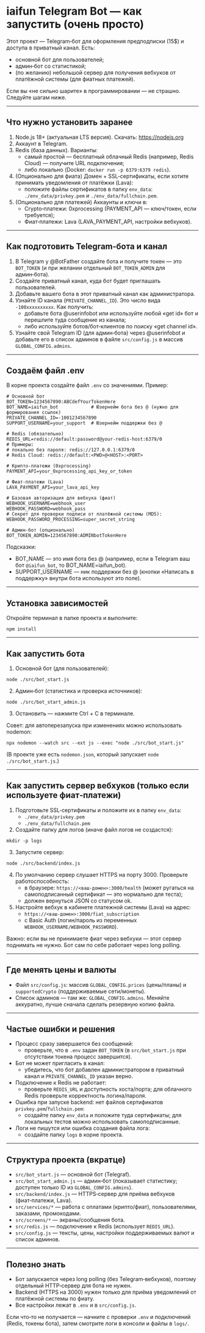 # iaifun Telegram Bot — как запустить (очень просто)

Этот проект — Telegram‑бот для оформления предподписки (15$) и доступа в приватный канал. Есть:
- основной бот для пользователей;
- админ‑бот со статистикой;
- (по желанию) небольшой сервер для получения вебхуков от платёжной системы (для фиатных платежей).

Если вы «не сильно шарите» в программировании — не страшно. Следуйте шагам ниже.

---

## Что нужно установить заранее
1) Node.js 18+ (актуальная LTS версия). Скачать: https://nodejs.org
2) Аккаунт в Telegram.
3) Redis (база данных). Варианты:
   - самый простой — бесплатный облачный Redis (например, Redis Cloud) — получите URL подключения;
   - либо локально (Docker: `docker run -p 6379:6379 redis`).
4) (Опционально для фиата) Домен + SSL‑сертификаты, если хотите принимать уведомления от платёжки (Lava):
   - положите файлы сертификатов в папку `env_data`: `./env_data/privkey.pem` и `./env_data/fullchain.pem`.
5) (Опционально для платежей) Аккаунты и ключи в:
   - Crypto‑платежи: 0xprocessing (PAYMENT_API — ключ/токен, если требуется);
   - Фиат‑платежи: Lava (LAVA_PAYMENT_API, настройки вебхуков).

---

## Как подготовить Telegram‑бота и канал
1) В Telegram у @BotFather создайте бота и получите токен — это `BOT_TOKEN` (и при желании отдельный `BOT_TOKEN_ADMIN` для админ‑бота).
2) Создайте приватный канал, куда бот будет приглашать пользователей.
3) Добавьте вашего бота в этот приватный канал как администратора.
4) Узнайте ID канала (`PRIVATE_CHANNEL_ID`). Это число вида `-100xxxxxxxxxx`. Как получить:
   - добавьте бота @userinfobot или используйте любой «get id» бот и перешлите туда сообщение из канала;
   - либо используйте ботов/бот‑клиентов по поиску «get channel id».
5) Узнайте свой Telegram ID (для админ‑бота) через @userinfobot и добавьте его в список админов в файле `src/config.js` в массив `GLOBAL_CONFIG.admins`.

---

## Создаём файл .env
В корне проекта создайте файл `.env` со значениями. Пример:

```
# Основной бот
BOT_TOKEN=1234567890:ABCdefYourTokenHere
BOT_NAME=iaifun_bot            # Юзернейм бота без @ (нужно для формирования ссылок)
PRIVATE_CHANNEL_ID=-1001234567890
SUPPORT_USERNAME=your_support  # Юзернейм поддержки без @

# Redis (обязательно)
REDIS_URL=redis://default:password@your-redis-host:6379/0
# Примеры:
# локально без пароля: redis://127.0.0.1:6379/0
# Redis Cloud: redis://default:<PWD>@<HOST>:<PORT>

# Крипто‑платежи (0xprocessing)
PAYMENT_API=your_0xprocessing_api_key_or_token

# Фиат‑платежи (Lava)
LAVA_PAYMENT_API=your_lava_api_key

# Базовая авторизация для вебхука (фиат)
WEBHOOK_USERNAME=webhook_user
WEBHOOK_PASSWORD=webhook_pass
# Секрет для проверки подписи от платёжной системы (MD5):
WEBHOOK_PASSWORD_PROCESSING=super_secret_string

# Админ‑бот (опционально)
BOT_TOKEN_ADMIN=1234567890:ADMINbotTokenHere
```

Подсказки:
- BOT_NAME — это имя бота без @ (например, если в Telegram ваш бот `@iaifun_bot`, то BOT_NAME=iaifun_bot).
- SUPPORT_USERNAME — ник поддержки без @ (кнопки «Написать в поддержку» внутри бота используют это поле).

---

## Установка зависимостей
Откройте терминал в папке проекта и выполните:

```
npm install
```

---

## Как запустить бота
1) Основной бот (для пользователей):
```
node ./src/bot_start.js
```
2) Админ‑бот (статистика и проверка источников):
```
node ./src/bot_start_admin.js
```
3) Остановить — нажмите Ctrl + C в терминале.

Совет: для автоперезапуска при изменениях можно использовать nodemon:
```
npx nodemon --watch src --ext js --exec "node ./src/bot_start.js"
```
(В проекте уже есть `nodemon.json`, который запускает `node ./src/bot_start.js`.)

---

## Как запустить сервер вебхуков (только если используете фиат‑платежи)
1) Подготовьте SSL‑сертификаты и положите их в папку `env_data`:
   - `./env_data/privkey.pem`
   - `./env_data/fullchain.pem`
2) Создайте папку для логов (иначе файл логов не создастся):
```
mkdir -p logs
```
3) Запустите сервер:
```
node ./src/backend/index.js
```
4) По умолчанию сервер слушает HTTPS на порту 3000. Проверьте работоспособность:
   - в браузере: `https://<ваш-домен>:3000/health` (может ругаться на самоподписанный сертификат — это нормально для теста);
   - должен вернуться JSON со статусом ok.
5) Настройте вебхук в кабинете платежной системы (Lava) на адрес:
   - `https://<ваш-домен>:3000/fiat_subscription`
   - с Basic Auth (логин/пароль из переменных `WEBHOOK_USERNAME/WEBHOOK_PASSWORD`).

Важно: если вы не принимаете фиат через вебхуки — этот сервер поднимать не нужно. Бот сам по себе работает через long polling.

---

## Где менять цены и валюты
- Файл `src/config.js`: массив `GLOBAL_CONFIG.prices` (цены/планы) и `supportedCrypto` (поддерживаемые сети/монеты).
- Список админов — там же: `GLOBAL_CONFIG.admins`.
Меняйте аккуратно, лучше сначала сделать резервную копию файла.

---

## Частые ошибки и решения
- Процесс сразу завершается без сообщений:
  - проверьте, что в `.env` задан `BOT_TOKEN` (в `src/bot_start.js` при отсутствии токена процесс завершится).
- Бот не может пригласить в канал:
  - убедитесь, что бот добавлен администратором в приватный канал и `PRIVATE_CHANNEL_ID` указан верно.
- Подключение к Redis не работает:
  - проверьте `REDIS_URL` и доступность хоста/порта; для облачного Redis проверьте корректность логина/пароля.
- Ошибка при запуске backend: нет файлов сертификатов `privkey.pem`/`fullchain.pem`:
  - создайте папку `env_data` и положите туда сертификаты; для локальных тестов можно использовать самоподписанные.
- Логи не пишутся или ошибка создания файла лога:
  - создайте папку `logs` в корне проекта.

---

## Структура проекта (вкратце)
- `src/bot_start.js` — основной бот (Telegraf).
- `src/bot_start_admin.js` — админ‑бот (показывает статистику; доступен только ID из `GLOBAL_CONFIG.admins`).
- `src/backend/index.js` — HTTPS‑сервер для приёма вебхуков (фиат‑платежи, Lava).
- `src/services/*` — работа с оплатами (крипто/фиат), пользователями, заказами, промокодами.
- `src/screens/*` — экраны/сообщения бота.
- `src/redis.js` — подключение к Redis (использует `REDIS_URL`).
- `src/config.js` — тексты, цены, настройки поддерживаемых валют и список админов.

---

## Полезно знать
- Бот запускается через long polling (без Telegram‑вебхуков), поэтому отдельный HTTP‑сервер для бота не нужен.
- Backend (HTTPS на 3000) нужен только для приёма уведомлений от платёжной системы по фиату.
- Все настройки лежат в `.env` и в `src/config.js`.

Если что‑то не получается — начните с проверки `.env` и подключений (Redis, токены бота), затем смотрите логи в консоли и файлы в `logs/`.
